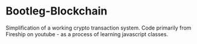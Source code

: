 # Bootleg-Blockchain

Simplification of a working crypto transaction system.
Code primarily from Fireship on youtube - as a process of learning javascript classes.
